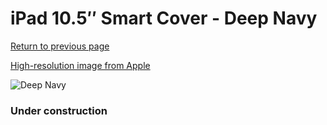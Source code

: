 # iPad 10.5″ Smart Cover - Deep Navy

[Return to previous page](/ipad_pro105)

[High-resolution image from Apple](https://store.storeimages.cdn-apple.com/8756/as-images.apple.com/is/MGYQ3?wid=4500&hei=4500&fmt=png)

<div style="width: 384px"><img src="/everyphone/MGYQ3.png" alt="Deep Navy"></div>

### Under construction
